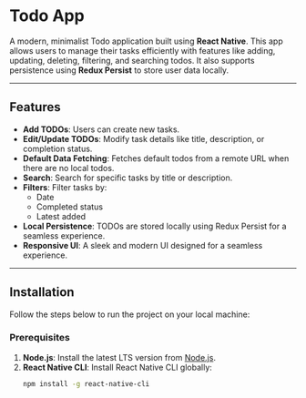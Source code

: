 # Todo App

A modern, minimalist Todo application built using **React Native**. This app allows users to manage their tasks efficiently with features like adding, updating, deleting, filtering, and searching todos. It also supports persistence using **Redux Persist** to store user data locally.

---

## Features

- **Add TODOs**: Users can create new tasks.
- **Edit/Update TODOs**: Modify task details like title, description, or completion status.
- **Default Data Fetching**: Fetches default todos from a remote URL when there are no local todos.
- **Search**: Search for specific tasks by title or description.
- **Filters**: Filter tasks by:
  - Date
  - Completed status
  - Latest added
- **Local Persistence**: TODOs are stored locally using Redux Persist for a seamless experience.
- **Responsive UI**: A sleek and modern UI designed for a seamless experience.

---

## Installation

Follow the steps below to run the project on your local machine:

### Prerequisites

1. **Node.js**: Install the latest LTS version from [Node.js](https://nodejs.org/).
2. **React Native CLI**: Install React Native CLI globally:
   ```bash
   npm install -g react-native-cli
